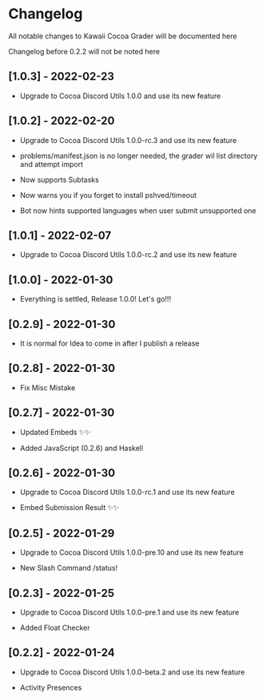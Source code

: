 # Changelog

All notable changes to Kawaii Cocoa Grader will be documented here

Changelog before 0.2.2 will not be noted here

## [1.0.3] - 2022-02-23

- Upgrade to Cocoa Discord Utils 1.0.0 and use its new feature

## [1.0.2] - 2022-02-20

- Upgrade to Cocoa Discord Utils 1.0.0-rc.3 and use its new feature

- problems/manifest.json is no longer needed, the grader wil list directory
and attempt import

- Now supports Subtasks

- Now warns you if you forget to install pshved/timeout

- Bot now hints supported languages when user submit unsupported one

## [1.0.1] - 2022-02-07

- Upgrade to Cocoa Discord Utils 1.0.0-rc.2 and use its new feature

## [1.0.0] - 2022-01-30

- Everything is settled, Release 1.0.0! Let's go!!!

## [0.2.9] - 2022-01-30

- It is normal for Idea to come in after I publish a release

## [0.2.8] - 2022-01-30

- Fix Misc Mistake

## [0.2.7] - 2022-01-30

- Updated Embeds ✨✨

- Added JavaScript (0.2.6) and Haskell

## [0.2.6] - 2022-01-30

- Upgrade to Cocoa Discord Utils 1.0.0-rc.1 and use its new feature

- Embed Submission Result ✨✨

## [0.2.5] - 2022-01-29

- Upgrade to Cocoa Discord Utils 1.0.0-pre.10 and use its new feature

- New Slash Command /status!

## [0.2.3] - 2022-01-25

- Upgrade to Cocoa Discord Utils 1.0.0-pre.1 and use its new feature

- Added Float Checker

## [0.2.2] - 2022-01-24

- Upgrade to Cocoa Discord Utils 1.0.0-beta.2 and use its new feature

- Activity Presences
